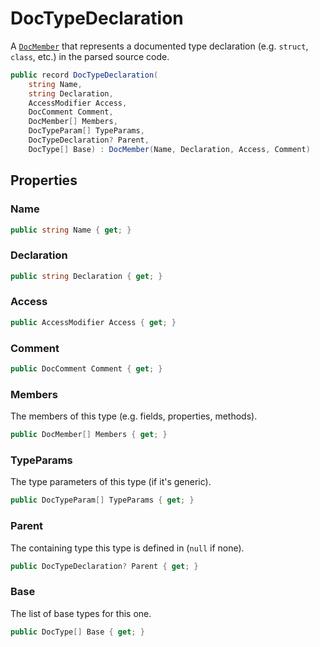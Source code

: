 # DocTypeDeclaration
A [`DocMember`](./DocMember.md) that represents a documented type declaration (e.g. `struct`, `class`, etc.)
in the parsed source code.

```cs
public record DocTypeDeclaration(
    string Name,
    string Declaration,
    AccessModifier Access,
    DocComment Comment,
    DocMember[] Members,
    DocTypeParam[] TypeParams,
    DocTypeDeclaration? Parent,
    DocType[] Base) : DocMember(Name, Declaration, Access, Comment)
```

## Properties
### Name
```cs
public string Name { get; }
```

### Declaration
```cs
public string Declaration { get; }
```

### Access
```cs
public AccessModifier Access { get; }
```

### Comment
```cs
public DocComment Comment { get; }
```

### Members
The members of this type (e.g. fields, properties, methods).

```cs
public DocMember[] Members { get; }
```

### TypeParams
The type parameters of this type (if it's generic).

```cs
public DocTypeParam[] TypeParams { get; }
```

### Parent
The containing type this type is defined in (`null` if none).

```cs
public DocTypeDeclaration? Parent { get; }
```

### Base
The list of base types for this one.

```cs
public DocType[] Base { get; }
```

